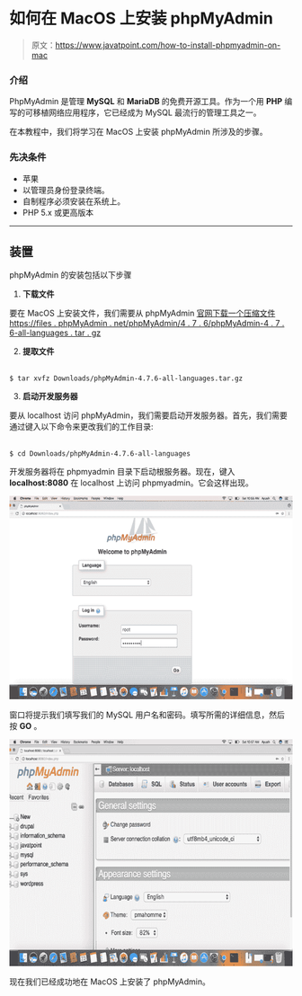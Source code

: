 # 如何在 MacOS 上安装 phpMyAdmin

> 原文：<https://www.javatpoint.com/how-to-install-phpmyadmin-on-mac>

### 介绍

PhpMyAdmin 是管理 **MySQL** 和 **MariaDB** 的免费开源工具。作为一个用 **PHP** 编写的可移植网络应用程序，它已经成为 MySQL 最流行的管理工具之一。

在本教程中，我们将学习在 MacOS 上安装 phpMyAdmin 所涉及的步骤。

### 先决条件

*   苹果
*   以管理员身份登录终端。
*   自制程序必须安装在系统上。
*   PHP 5.x 或更高版本

* * *

## 装置

phpMyAdmin 的安装包括以下步骤

1) **下载文件**

要在 MacOS 上安装文件，我们需要从 phpMyAdmin [官网下载一个压缩文件 https://files . phpMyAdmin . net/phpMyAdmin/4 . 7 . 6/phpMyAdmin-4 . 7 . 6-all-languages . tar . gz](https://files.phpmyadmin.net/phpMyAdmin/4.7.6/phpMyAdmin-4.7.6-all-languages.tar.gz)

2) **提取文件**

```

$ tar xvfz Downloads/phpMyAdmin-4.7.6-all-languages.tar.gz

```

3) **启动开发服务器**

要从 localhost 访问 phpMyAdmin，我们需要启动开发服务器。首先，我们需要通过键入以下命令来更改我们的工作目录:

```

$ cd Downloads/phpMyAdmin-4.7.6-all-languages

```

开发服务器将在 phpmyadmin 目录下启动根服务器。现在，键入 **localhost:8080** 在 localhost 上访问 phpmyadmin。它会这样出现。

![Macos PhpMyAdmin 1](img/5cb5c998542e9fc99acabea184fe1a0a.png)

窗口将提示我们填写我们的 MySQL 用户名和密码。填写所需的详细信息，然后按 **GO** 。

![Macos PhpMyAdmin 2](img/83c671dedbc78cb46290683187e76b10.png)

现在我们已经成功地在 MacOS 上安装了 phpMyAdmin。